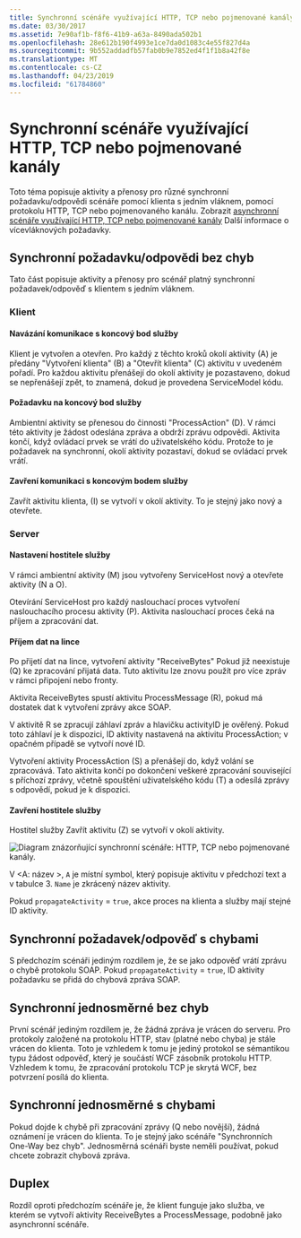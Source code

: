 ```yaml
---
title: Synchronní scénáře využívající HTTP, TCP nebo pojmenované kanály
ms.date: 03/30/2017
ms.assetid: 7e90af1b-f8f6-41b9-a63a-8490ada502b1
ms.openlocfilehash: 28e612b190f4993e1ce7da0d1083c4e55f827d4a
ms.sourcegitcommit: 9b552addadfb57fab0b9e7852ed4f1f1b8a42f8e
ms.translationtype: MT
ms.contentlocale: cs-CZ
ms.lasthandoff: 04/23/2019
ms.locfileid: "61784860"
---
```

# <a name="synchronous-scenarios-using-http-tcp-or-named-pipe"></a>Synchronní scénáře využívající HTTP, TCP nebo pojmenované kanály
Toto téma popisuje aktivity a přenosy pro různé synchronní požadavku/odpovědi scénáře pomocí klienta s jedním vláknem, pomocí protokolu HTTP, TCP nebo pojmenovaného kanálu. Zobrazit [asynchronní scénáře využívající HTTP, TCP nebo pojmenované kanály](../../../../../docs/framework/wcf/diagnostics/tracing/asynchronous-scenarios-using-http-tcp-or-named-pipe.md) Další informace o vícevláknových požadavky.  
  
## <a name="synchronous-requestreply-without-errors"></a>Synchronní požadavku/odpovědi bez chyb  
 Tato část popisuje aktivity a přenosy pro scénář platný synchronní požadavek/odpověď s klientem s jedním vláknem.  
  
### <a name="client"></a>Klient  
  
#### <a name="establishing-communication-with-service-endpoint"></a>Navázání komunikace s koncový bod služby  
 Klient je vytvořen a otevřen. Pro každý z těchto kroků okolí aktivity (A) je předány "Vytvoření klienta" (B) a "Otevřít klienta" (C) aktivitu v uvedeném pořadí. Pro každou aktivitu přenášejí do okolí aktivity je pozastaveno, dokud se nepřenášejí zpět, to znamená, dokud je provedena ServiceModel kódu.  
  
#### <a name="making-a-request-to-service-endpoint"></a>Požadavku na koncový bod služby  
 Ambientní aktivity se přenesou do činnosti "ProcessAction" (D). V rámci této aktivity je žádost odeslána zpráva a obdrží zprávu odpovědi. Aktivita končí, když ovládací prvek se vrátí do uživatelského kódu. Protože to je požadavek na synchronní, okolí aktivity pozastaví, dokud se ovládací prvek vrátí.  
  
#### <a name="closing-communication-with-service-endpoint"></a>Zavření komunikaci s koncovým bodem služby  
 Zavřít aktivitu klienta, (I) se vytvoří v okolí aktivity. To je stejný jako nový a otevřete.  
  
### <a name="server"></a>Server  
  
#### <a name="setting-up-a-service-host"></a>Nastavení hostitele služby  
 V rámci ambientní aktivity (M) jsou vytvořeny ServiceHost nový a otevřete aktivity (N a O).  
  
 Otevírání ServiceHost pro každý naslouchací proces vytvoření naslouchacího procesu aktivity (P). Aktivita naslouchací proces čeká na příjem a zpracování dat.  
  
#### <a name="receiving-data-on-the-wire"></a>Příjem dat na lince  
 Po přijetí dat na lince, vytvoření aktivity "ReceiveBytes" Pokud již neexistuje (Q) ke zpracování přijatá data. Tuto aktivitu lze znovu použít pro více zpráv v rámci připojení nebo fronty.  
  
 Aktivita ReceiveBytes spustí aktivitu ProcessMessage (R), pokud má dostatek dat k vytvoření zprávy akce SOAP.  
  
 V aktivitě R se zpracují záhlaví zpráv a hlavičku activityID je ověřený. Pokud toto záhlaví je k dispozici, ID aktivity nastavená na aktivitu ProcessAction; v opačném případě se vytvoří nové ID.  
  
 Vytvoření aktivity ProcessAction (S) a přenášejí do, když volání se zpracovává. Tato aktivita končí po dokončení veškeré zpracování související s příchozí zprávy, včetně spouštění uživatelského kódu (T) a odesílá zprávy s odpovědí, pokud je k dispozici.  
  
#### <a name="closing-a-service-host"></a>Zavření hostitele služby  
 Hostitel služby Zavřít aktivitu (Z) se vytvoří v okolí aktivity.  
  
 ![Diagram znázorňující synchronní scénáře: HTTP, TCP nebo pojmenované kanály.](./media/synchronous-scenarios-using-http-tcp-or-named-pipe/synchronous-scenario-http-tcp-named-pipes.gif)  
  
 V \<A: název >, `A` je místní symbol, který popisuje aktivitu v předchozí text a v tabulce 3. `Name` je zkrácený název aktivity.  
  
 Pokud `propagateActivity` = `true`, akce proces na klienta a služby mají stejné ID aktivity.  
  
## <a name="synchronous-requestreply-with-errors"></a>Synchronní požadavek/odpověď s chybami  
 S předchozím scénáři jediným rozdílem je, že se jako odpověď vrátí zprávu o chybě protokolu SOAP. Pokud `propagateActivity` = `true`, ID aktivity požadavku se přidá do chybová zpráva SOAP.  
  
## <a name="synchronous-one-way-without-errors"></a>Synchronní jednosměrné bez chyb  
 První scénář jediným rozdílem je, že žádná zpráva je vrácen do serveru. Pro protokoly založené na protokolu HTTP, stav (platné nebo chyba) je stále vrácen do klienta. Toto je vzhledem k tomu je jediný protokol se sémantikou typu žádost odpověď, který je součástí WCF zásobník protokolu HTTP. Vzhledem k tomu, že zpracování protokolu TCP je skrytá WCF, bez potvrzení posílá do klienta.  
  
## <a name="synchronous-one-way-with-errors"></a>Synchronní jednosměrné s chybami  
 Pokud dojde k chybě při zpracování zprávy (Q nebo novější), žádná oznámení je vrácen do klienta. To je stejný jako scénáře "Synchronních One-Way bez chyb". Jednosměrná scénáři byste neměli používat, pokud chcete zobrazit chybová zpráva.  
  
## <a name="duplex"></a>Duplex  
 Rozdíl oproti předchozím scénáře je, že klient funguje jako služba, ve kterém se vytvoří aktivity ReceiveBytes a ProcessMessage, podobně jako asynchronní scénáře.
